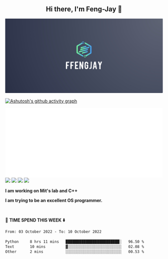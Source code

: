<h2 align="center"> Hi there, I'm Feng-Jay 👋 </h2>  

![](https://github.com/Feng-Jay/DataStruct/blob/master/Image/1.png)  

[![Ashutosh's github activity graph](https://activity-graph.herokuapp.com/graph?username=Feng-Jay&theme=github)](https://github.com/ashutosh00710/github-readme-activity-graph)



<img src='/metrics.plugin.achievements.compact.svg' align='right' />

![](https://visitor-badge.glitch.me/badge?page_id=Feng-Jay.readme)
![](https://img.shields.io/badge/Concentrate-Cpp-blue)
![](https://img.shields.io/badge/Rust-primer-orange)
![](https://img.shields.io/badge/Target-OS-9cf)  

<p align="left"><b>
I am working on Mit's lab and C++

I am trying to be an excellent OS programmer. 
</b></p>
<!-- ![Achievement]() -->

<!-- <img align="right" src="https://github-readme-stats.vercel.app/api?username=Feng-Jay&show_icons=true&icon_color=CE1D2D&text_color=718096&bg_color=ffffff&hide_title=true" /> -->
<!-- ![Calendar]() -->
<!-- <img src='/metrics.plugin.isocalendar.fullyear.svg' align='center' />   -->
<!-- 
<img src='metrics.plugin.stargazers.svg' align='right' width='200' height='200'> -->

&emsp;

<!-- ![Metrics](/github-metrics.svg) -->

📘 **TIME SPEND THIS WEEK ⬇️**
<!--START_SECTION:waka-->

```text
From: 03 October 2022 - To: 10 October 2022

Python     8 hrs 11 mins   ████████████████████████░   96.50 %
Text       10 mins         ▓░░░░░░░░░░░░░░░░░░░░░░░░   02.08 %
Other      2 mins          ░░░░░░░░░░░░░░░░░░░░░░░░░   00.53 %
```

<!--END_SECTION:waka-->
